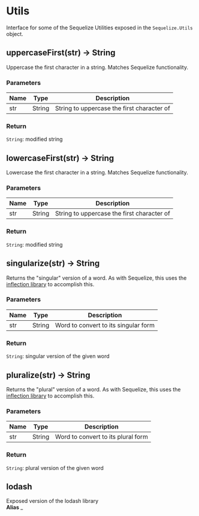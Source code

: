 # Utils

Interface for some of the Sequelize Utilities exposed in the `Sequelize.Utils` object.



<a name="uppercaseFirst"></a>
## uppercaseFirst(str) -> String

Uppercase the first character in a string. Matches Sequelize functionality.

###  Parameters

Name | Type | Description
--- | --- | ---
str | String | String to uppercase the first character of


###  Return
`String`: modified string



<a name="lowercaseFirst"></a>
## lowercaseFirst(str) -> String

Lowercase the first character in a string. Matches Sequelize functionality.

###  Parameters

Name | Type | Description
--- | --- | ---
str | String | String to uppercase the first character of


###  Return
`String`: modified string



<a name="singularize"></a>
## singularize(str) -> String

Returns the "singular" version of a word. As with Sequelize, this uses the [inflection
library](https://github.com/dreamerslab/node.inflection) to accomplish this.

###  Parameters

Name | Type | Description
--- | --- | ---
str | String | Word to convert to its singular form


###  Return
`String`: singular version of the given word



<a name="pluralize"></a>
## pluralize(str) -> String

Returns the "plural" version of a word. As with Sequelize, this uses the [inflection
library](https://github.com/dreamerslab/node.inflection) to accomplish this.

###  Parameters

Name | Type | Description
--- | --- | ---
str | String | Word to convert to its plural form


###  Return
`String`: plural version of the given word



<a name="lodash"></a>
## lodash

Exposed version of the lodash library <br>**Alias** _

